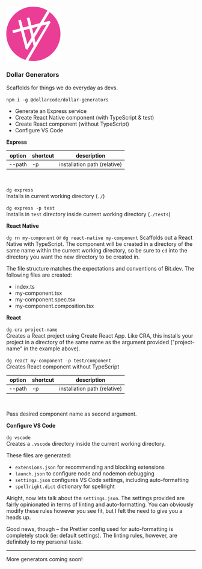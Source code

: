 <div>

![Dollar Generators](icon-144.png)

</div>

### Dollar Generators

Scaffolds for things we do everyday as devs.

`npm i -g @dollarcode/dollar-generators`

- Generate an Express service
- Create React Native component (with TypeScript & test)
- Create React component (without TypeScript)
- Configure VS Code

**Express**

| option | shortcut | description                  |
| ------ | -------- | ---------------------------- |
| --path | -p       | installation path (relative) |

<br />

`dg express`<br />
Installs in current working directory (`./`)

`dg express -p test`<br />
Installs in `test` directory inside current working directory (`./tests`)

**React Native**

`dg rn my-component` or `dg react-native my-component`
Scaffolds out a React Native with TypeScript. The component will be created in a directory of the same name within the current working directory, so be sure to `cd` into the directory you want the new directory to be created in.

The file structure matches the expectations and conventions of Bit.dev. The following files are created:

- index.ts
- my-component.tsx
- my-component.spec.tsx
- my-component.composition.tsx

**React**

`dg cra project-name`<br />
Creates a React project using Create React App. Like CRA, this installs your project in a directory of the same name as the argument provided ("project-name" in the example above).

`dg react my-component -p test/component`<br />
Creates React component without TypeScript

| option | shortcut | description                  |
| ------ | -------- | ---------------------------- |
| --path | -p       | installation path (relative) |

<br />

Pass desired component name as second argument.

**Configure VS Code**

`dg vscode`<br />
Creates a `.vscode` directory inside the current working directory.

These files are generated:

- `extensions.json` for recommending and blocking extensions
- `launch.json` to configure node and nodemon debugging
- `settings.json` configures VS Code settings, including auto-formatting
- `spellright.dict` dictionary for spellright

Alright, now lets talk about the `settings.json`. The settings provided are fairly opinionated in terms of linting and auto-formatting. You can obviously modify these rules however you see fit, but I felt the need to give you a heads up.

Good news, though – the Prettier config used for auto-formatting is completely stock (ie: default settings). The linting rules, however, are definitely to my personal taste.

---

More generators coming soon!
